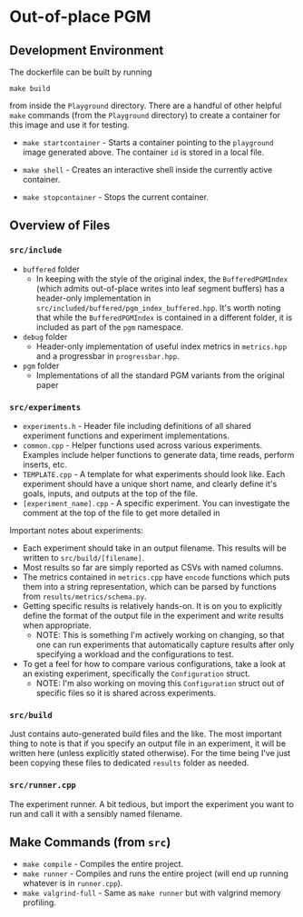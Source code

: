 # Out-of-place PGM

## Development Environment

The dockerfile can be built by running

`make build`

from inside the `Playground` directory. There are a handful of other helpful `make` commands (from the `Playground` directory) to create a container for this image and use it for testing.

- `make startcontainer` - Starts a container pointing to the `playground` image generated above. The container `id` is stored in a local file.

- `make shell` - Creates an interactive shell inside the currently active container.

- `make stopcontainer` - Stops the current container.

## Overview of Files

### `src/include`

- `buffered` folder
  - In keeping with the style of the original index, the `BufferedPGMIndex` (which admits out-of-place writes into leaf segment buffers) has a header-only implementation in `src/included/buffered/pgm_index_buffered.hpp`. It's worth noting that while the `BufferedPGMIndex` is contained in a different folder, it is included as part of the `pgm` namespace.
- `debug` folder
  - Header-only implementation of useful index metrics in `metrics.hpp` and a progressbar in `progressbar.hpp`.
- `pgm` folder
  - Implementations of all the standard PGM variants from the original paper

### `src/experiments`

- `experiments.h` - Header file including definitions of all shared experiment functions and experiment implementations.
- `common.cpp` - Helper functions used across various experiments. Examples include helper functions to generate data, time reads, perform inserts, etc.
- `TEMPLATE.cpp` - A template for what experiments should look like. Each experiment should have a unique short name, and clearly define it's goals, inputs, and outputs at the top of the file.
- `[experiment_name].cpp` - A specific experiment. You can investigate the comment at the top of the file to get more detailed in

Important notes about experiments:

- Each experiment should take in an output filename. This results will be written to `src/build/[filename]`.
- Most results so far are simply reported as CSVs with named columns.
- The metrics contained in `metrics.cpp` have `encode` functions which puts them into a string representation, which can be parsed by functions from `results/metrics/schema.py`.
- Getting specific results is relatively hands-on. It is on you to explicitly define the format of the output file in the experiment and write results when appropriate.
  - NOTE: This is something I'm actively working on changing, so that one can run experiments that automatically capture results after only specifying a workload and the configurations to test.
- To get a feel for how to compare various configurations, take a look at an existing experiment, specifically the `Configuration` struct.
  - NOTE: I'm also working on moving this `Configuration` struct out of specific files so it is shared across experiments.

### `src/build`

Just contains auto-generated build files and the like. The most important thing to note is that if you specify an output file in an experiment, it will be written here (unless explicitly stated otherwise). For the time being I've just been copying these files to dedicated `results` folder as needed.

### `src/runner.cpp`

The experiment runner. A bit tedious, but import the experiment you want to run and call it with a sensibly named filename.

## Make Commands (from `src`)

- `make compile` - Compiles the entire project.
- `make runner` - Compiles and runs the entire project (will end up running whatever is in `runner.cpp`).
- `make valgrind-full` - Same as `make runner` but with valgrind memory profiling.

